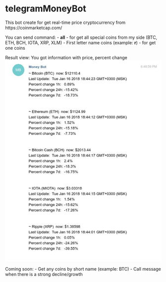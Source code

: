 # telegramMoneyBot

<p>
This bot create for get real-time price cryptocurrency from https://coinmarketcap.com/
</p>

<p>
You can send command:
- <strong>all</strong> - for get all special coins from my side (BTC, ETH, BCH, IOTA, XRP, XLM)
- First letter name coins (example: <strong>r</strong>) - for get one coins
</p>

<p>
Result view:
You got information with price, percent change
<img src="img/screen.jpg" />
</p>

<p>
Coming soon:
- Get any coins by short name (example: BTC)
- Call message when there is a strong decline/growth
</p>



